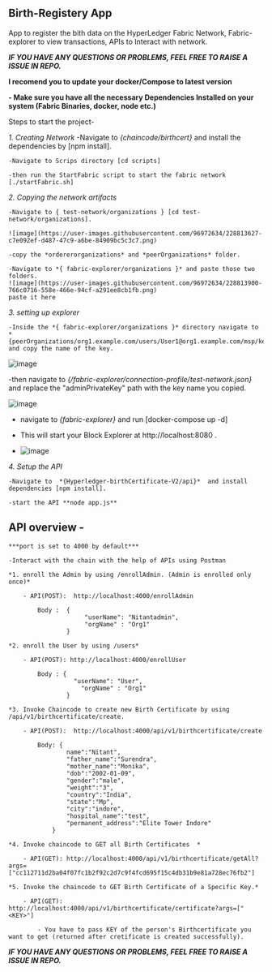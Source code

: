 ## Birth-Registery App
App to register the bith data on the HyperLedger Fabric Network, Fabric-explorer to view transactions, APIs to Interact with network.

***IF YOU HAVE ANY QUESTIONS OR PROBLEMS, FEEL FREE TO RAISE A ISSUE IN REPO.***

**I recomend you to update your docker/Compose to latest version**

**- Make sure you have all the necessary Dependencies Installed on your system (Fabric Binaries, docker, node etc.)**


Steps to start the project-

*1. Creating Network*
    -Navigate to *{chaincode/birthcert}* and install the dependencies by [npm install].

	-Navigate to Scrips directory [cd scripts]
	
	-then run the StartFabric script to start the fabric network [./startFabric.sh]
	
*2. Copying the network artifacts*

    -Navigate to { test-network/organizations } [cd test-network/organizations].
    
    ![image](https://user-images.githubusercontent.com/96972634/228813627-c7e092ef-d487-47c9-a6be-84909bc5c3c7.png)

    -copy the *ordererorganizations* and *peerOrganizations* folder.
	
    -Navigate to *{ fabric-explorer/organizations }* and paste those two folders.
	![image](https://user-images.githubusercontent.com/96972634/228813900-766c0716-558e-466e-94cf-a291ee8cb1fb.png)
	paste it here
	
*3. setting up explorer*

	-Inside the *{ fabric-explorer/organizations }* directory navigate to *{peerOrganizations/org1.example.com/users/User1@org1.example.com/msp/keystore}* and copy the name of the key.

![image](https://user-images.githubusercontent.com/96972634/228814194-42154809-24b8-43b3-abc3-6edec623b9c7.png)


  -then navigate to *{/fabric-explorer/connection-profile/test-network.json}* and replace the "adminPrivateKey" path with the key name you copied.
  
  ![image](https://user-images.githubusercontent.com/96972634/228814583-f0913030-8ae2-414e-b4e8-ce27b70b092e.png)


  - navigate to *{fabric-explorer}* and run [docker-compose up -d]

   - This will start your Block Explorer at http://localhost:8080 .
   - ![image](https://user-images.githubusercontent.com/96972634/228820468-e5f4db0b-5f81-4afb-af1c-abeb56a1f97d.png)


*4. Setup the API*  

	-Navigate to  *{Hyperledger-birthCertificate-V2/api}*  and install dependencies [npm install].
	
	-start the API **node app.js**

## API overview -
	
	***port is set to 4000 by default***

    -Interact with the chain with the help of APIs using Postman

    *1. enroll the Admin by using /enrollAdmin. (Admin is enrolled only once)*
        
        - API(POST):  http://localhost:4000/enrollAdmin

            Body :  {
                         "userName": "Nitantadmin",
                         "orgName" : "Org1"
                    }
    
    *2. enroll the User by using /users*
        
        - API(POST): http://localhost:4000/enrollUser

            Body : {
                      "userName": "User",
                        "orgName" : "Org1"
                    }
    
    *3. Invoke Chaincode to create new Birth Certificate by using /api/v1/birthcertificate/create.

        - API(POST):  http://localhost:4000/api/v1/birthcertificate/create

            Body: {
                    name":"Nitant",
                    "father_name":"Surendra",
                    "mother_name":"Monika",
                    "dob":"2002-01-09",
                    "gender":"male",
                    "weight":"3",
                    "country":"India",
                    "state":"Mp",
                    "city":"indore",
                    "hospital_name":"test",
                    "permanent_address":"Elite Tower Indore"
                }

    *4. Invoke chaincode to GET all Birth Certificates  *

        - API(GET): http://localhost:4000/api/v1/birthcertificate/getAll?args=["cc112711d2ba04f07fc1b2f92c2d7c9f4fcd695f15c4db31b9e81a728ec76fb2"]

    *5. Invoke the chaincode to GET Birth Certificate of a Specific Key.*

        - API(GET): http://localhost:4000/api/v1/birthcertificate/certificate?args=["<KEY>"]

            - You have to pass KEY of the person's Birthcertificate you want to get (returned after cretificate is created successfully).

***IF YOU HAVE ANY QUESTIONS OR PROBLEMS, FEEL FREE TO RAISE A ISSUE IN REPO.***
